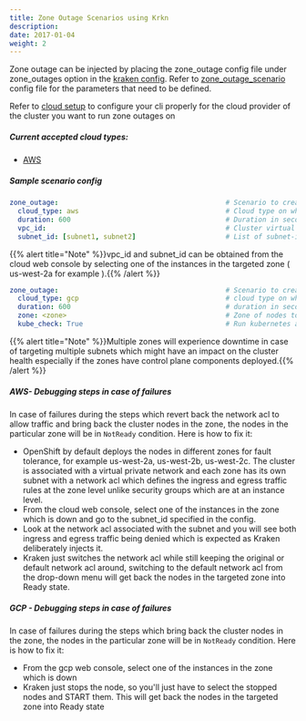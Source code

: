 ```yaml
---
title: Zone Outage Scenarios using Krkn
description: 
date: 2017-01-04
weight: 2
---
```

Zone outage can be injected by placing the zone_outage config file under zone_outages option in the [kraken config](https://github.com/redhat-chaos/krkn/blob/main/config/config.yaml). Refer to [zone_outage_scenario](https://github.com/redhat-chaos/krkn/blob/main/scenarios/zone_outage.yaml) config file for the parameters that need to be defined.

Refer to [cloud setup](/docs/scenarios/cloud_setup.md) to configure your cli properly for the cloud provider of the cluster you want to run zone outages on

##### Current accepted cloud types:
* [AWS](/docs/scenarios/cloud_setup.md#aws)

##### Sample scenario config
```yaml
zone_outage:                                         # Scenario to create an outage of a zone by tweaking network ACL.
  cloud_type: aws                                    # Cloud type on which Kubernetes/OpenShift runs. aws is the only platform supported currently for this scenario.
  duration: 600                                      # Duration in seconds after which the zone will be back online.
  vpc_id:                                            # Cluster virtual private network to target.
  subnet_id: [subnet1, subnet2]                      # List of subnet-id's to deny both ingress and egress traffic.
```
{{% alert title="Note" %}}vpc_id and subnet_id can be obtained from the cloud web console by selecting one of the instances in the targeted zone ( us-west-2a for example ).{{% /alert %}}

```yaml
zone_outage:                                         # Scenario to create an outage of a zone by tweaking network ACL
  cloud_type: gcp                                    # cloud type on which Kubernetes/OpenShift runs. aws is only platform supported currently for this scenario.
  duration: 600                                      # duration in seconds after which the zone will be back online
  zone: <zone>                                       # Zone of nodes to stop and then restart after the duration ends
  kube_check: True                                   # Run kubernetes api calls to see if the node gets to a certain state during the scenario
```

{{% alert title="Note" %}}Multiple zones will experience downtime in case of targeting multiple subnets which might have an impact on the cluster health especially if the zones have control plane components deployed.{{% /alert %}}

##### AWS-  Debugging steps in case of failures
In case of failures during the steps which revert back the network acl to allow traffic and bring back the cluster nodes in the zone, the nodes in the particular zone will be in `NotReady` condition. Here is how to fix it:
- OpenShift by default deploys the nodes in different zones for fault tolerance, for example us-west-2a, us-west-2b, us-west-2c. The cluster is associated with a virtual private network and each zone has its own subnet with a network acl which defines the ingress and egress traffic rules at the zone level unlike security groups which are at an instance level.
- From the cloud web console, select one of the instances in the zone which is down and go to the subnet_id specified in the config.
- Look at the network acl associated with the subnet and you will see both ingress and egress traffic being denied which is expected as Kraken deliberately injects it.
- Kraken just switches the network acl while still keeping the original or default network acl around, switching to the default network acl from the drop-down menu will get back the nodes in the targeted zone into Ready state.



##### GCP - Debugging steps in case of failures
In case of failures during the steps which bring back the cluster nodes in the zone, the nodes in the particular zone will be in `NotReady` condition. Here is how to fix it:
- From the gcp web console, select one of the instances in the zone which is down
- Kraken just stops the node, so you'll just have to select the stopped nodes and START them. This will get back the nodes in the targeted zone into Ready state